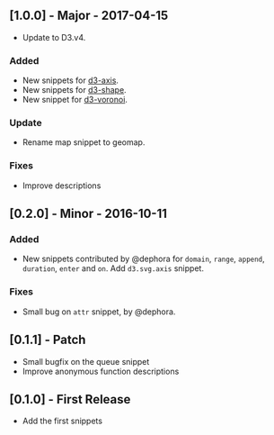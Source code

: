 ## [1.0.0] - Major - 2017-04-15
* Update to D3.v4.

### Added
* New snippets for [d3-axis](https://github.com/d3/d3-axis).
* New snippets for [d3-shape](https://github.com/d3/d3-shape).
* New snippet for [d3-voronoi](https://github.com/d3/d3-voronoi).

### Update
* Rename map snippet to geomap.

### Fixes
* Improve descriptions

## [0.2.0] - Minor - 2016-10-11
### Added
* New snippets contributed by @dephora for `domain`, `range`, `append`, `duration`, `enter` and `on`. Add `d3.svg.axis` snippet.

### Fixes
* Small bug on `attr` snippet, by @dephora.

## [0.1.1] - Patch
* Small bugfix on the queue snippet
* Improve anonymous function descriptions

## [0.1.0] - First Release
* Add the first snippets
